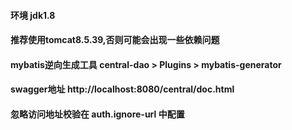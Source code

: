 #### 环境 jdk1.8
#### 推荐使用tomcat8.5.39,否则可能会出现一些依赖问题
#### mybatis逆向生成工具 central-dao > Plugins > mybatis-generator
#### swagger地址 http://localhost:8080/central/doc.html
#### 忽略访问地址校验在 auth.ignore-url 中配置
